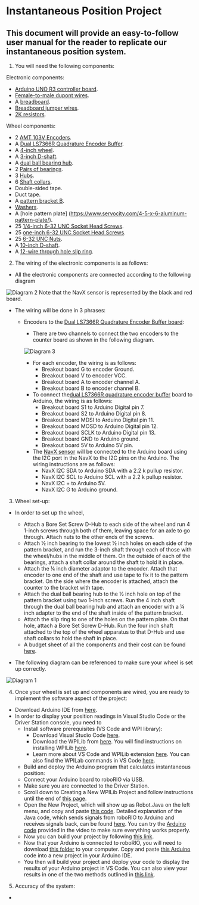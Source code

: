# Instantaneous Position Project
## This document will provide an easy-to-follow user manual for the reader to replicate our instantaneous position system. 
1) You will need the following components:

Electronic components:
  - [Arduino UNO R3 controller board](https://www.amazon.com/Arduino-A000066-ARDUINO-UNO-R3/dp/B008GRTSV6/ref=asc_df_B008GRTSV6/?tag=hyprod-20&linkCode=df0&hvadid=309751315916&hvpos=&hvnetw=g&hvrand=16596161655038666986&hvpone=&hvptwo=&hvqmt=&hvdev=c&hvdvcmdl=&hvlocint=&hvlocphy=9019556&hvtargid=pla-457497319401&psc=1&tag=&ref=&adgrpid=67183599252&hvpone=&hvptwo=&hvadid=309751315916&hvpos=&hvnetw=g&hvrand=16596161655038666986&hvqmt=&hvdev=c&hvdvcmdl=&hvlocint=&hvlocphy=9019556&hvtargid=pla-457497319401). 
  - [Female-to-male dupont wires](https://www.amazon.com/female-jumper-Dupont-Arduino-Breadboard/dp/B01FDD3LJA). 
  - A [breadboard](https://www.amazon.com/DEYUE-breadboard-Set-Prototype-Board/dp/B07LFD4LT6/ref=sr_1_1?dchild=1&keywords=breadboard&qid=1611798540&s=electronics&sr=1-1).
  - [Breadboard jumper wires](https://www.amazon.com/EDGELEC-Breadboard-Optional-Assorted-Multicolored/dp/B07GD2BWPY/ref=sr_1_3?crid=295FBR6HWRJ6Z&dchild=1&keywords=breadboard+jumper+wires&qid=1611798578&s=electronics&sprefix=breadboard+jump%2Celectronics%2C191&sr=1-3). 
  - [2K resistors](https://www.amazon.com/EDGELEC-Resistor-Tolerance-Multiple-Resistance/dp/B07QJB31M4/ref=sr_1_3?crid=11MPBKEPVKXA4&dchild=1&keywords=2k+resistor&qid=1611798604&sprefix=2k+resistance%2Celectronics%2C179&sr=8-3). 

Wheel components:
  - 2 [AMT 103V Encoders](https://www.mouser.com/ProductDetail/CUI-Devices/AMT103-V?qs=%2Fha2pyFadugimG5fIsqch5ZfA8H%2FZ5abFSUgMn5%252BIVw%3D&gclid=CjwKCAiAu8SABhAxEiwAsodSZMTk4yNiF3Q1-kwQHPKwzAf8UvomMOSElIQCnKRo9gF3vlXJTWBh5RoCKS4QAvD_BwE).
  - A [Dual LS7366R Quadrature Encoder Buffer](https://www.servocity.com/4-heavy-duty-wheel/).
  - A [4-inch wheel](https://www.servocity.com/4-heavy-duty-wheel/).
  - A [3-inch D-shaft](https://www.servocity.com/0-250-1-4-x-3-00-stainless-steel-d-shafting/).
  - A [dual ball bearing hub](https://www.servocity.com/dual-ball-bearing-hubs/).
  - 2 [Pairs of bearings](https://www.servocity.com/dual-ball-bearing-hubs/).
  - 3 [Hubs](https://www.servocity.com/0-250-bore-set-screw-d-hub-tapped-0-770-pattern/).
  - 6 [Shaft collars](https://www.servocity.com/0-250-bore-steel-set-screw-collar-2-pack/).
  - Double-sided tape.
  - Duct tape.
  - A [pattern bracket B](https://www.servocity.com/pattern-bracket-b/).
  - [Washers](https://www.servocity.com/6-undersized-washers-25-pack/).
  - A [hole pattern plate] (https://www.servocity.com/4-5-x-6-aluminum-pattern-plate/).
  - 25 [1/4-inch 6-32 UNC Socket Head Screws](https://www.servocity.com/6-32-socket-head-screws/).
  - 25 [one-inch 6-32 UNC Socket Head Screws](https://www.servocity.com/6-32-socket-head-screws/).
  - 25 [6-32 UNC Nuts](https://www.servocity.com/6-32-nylock-nuts-pack-25-pack/).
  - A [10-inch D-shaft](https://www.servocity.com/0-250-1-4-x-10-00-stainless-steel-d-shafting/).
  - A [12-wire through hole slip ring](https://www.amazon.com/Taidacent-Electrical-Collector-Conductive-Connector/dp/B07XHQLJ2H/ref=sr_1_2?dchild=1&keywords=CNBTR%2B12%2BWires%2B12.7MM%2BHole%2BDia%2BCurrent%2BConductors%2BCircuits%2BThrough%2BHole%2BSlip%2BRing%2B380V%2BAC%2FDC%2B10A%2BPower%2BCollector%2BRing%2B54mm&qid=1611349663&s=hi&sr=1-2&th=1).
  

2) The wiring of the electronic components is as follows:
  - All the electronic components are connected according to the following diagram 
  
  ![Diagram 2](https://i.imgur.com/E0KE8Bl.png)
  Note that the NavX sensor is represented by the black and red board.
  
  - The wiring will be done in 3 phrases:
    - Encoders to the [Dual LS7366R Quadrature Encoder Buffer board](https://www.superdroidrobots.com/shop/item.aspx/dual-ls7366r-quadrature-encoder-buffer/1523/):
      - There are two channels to connect the two encoders to the counter board  as shown in the following diagram.
      
      ![Diagram 3](https://i.imgur.com/bVWCu50.png)
      - For each encoder, the wiring is as follows:
        - Breakout board G to encoder Ground.
        - Breakout board V to encoder VCC.
        - Breakout board A to encoder channel A.
        - Breakout board B to encoder channel B.
      - To connect the[dual LS7366R quadrature encoder buffer](https://www.superdroidrobots.com/shop/item.aspx/dual-ls7366r-quadrature-encoder-buffer/1523/) board to Arduino, the wiring is as follows:
        - Breakout board S1 to Arduino Digital pin 7.
        - Breakout board S2 to Arduino Digital pin 8.
        - Breakout board MDSI to Arduino Digital pin 11.
        - Breakout board MOSD to Arduino Digital pin 12.
        - Breakout board SCLK to Arduino Digital pin 13.
        - Breakout board GND to Arduino ground.
        - Breakout board 5V to Arduino 5V pin.
      - The [NavX sensor](https://pdocs.kauailabs.com/navx-mxp/) will be connected to the Arduino board using the I2C port in the NavX to the I2C pins on the Arduino. The wiring instructions are as follows:
        - NavX I2C SDA to Arduino SDA with a 2.2 k pullup resistor.
        - NavX I2C SCL to Arduino SCL with a 2.2 k pullup resistor.
        - NavX I2C + to Arduino 5V.
        - NavX I2C G to Arduino ground.
      
      
 
3) Wheel set-up: 
  - In order to set up the wheel, 
    - Attach a Bore Set Screw D-Hub to each side of the wheel and run 4 1-inch screws through both of them, leaving space for an axle to go through. Attach nuts to the other ends of the screws.
    - Attach ½ inch bearing to the lowest ½ inch holes on each side of the pattern bracket, and run the 3-inch shaft through each of those with the wheel/hubs in the middle of them. On the outside of each of the bearings, attach a shaft collar around the shaft to hold it in place.
    - Attach the ¼ inch diameter adaptor to the encoder. Attach that encoder to one end of the shaft and use tape to fix it to the pattern bracket. On the side where the encoder is attached, attach the counter to the bracket with tape.
    - Attach the dual ball bearing hub to the ½ inch hole on top of the pattern bracket using two 1-inch screws. Run the 4 inch shaft through the dual ball bearing hub and attach an encoder with a ¼ inch adapter to the end of the shaft inside of the pattern bracket.
    - Attach the slip ring to one of the holes on the pattern plate. On that hole, attach a Bore Set Screw D-Hub. Run the four inch shaft attached to the top of the wheel apparatus to that D-Hub and use shaft collars to hold the shaft in place.
    - A budget sheet of all the components and their cost can be found [here](https://docs.google.com/spreadsheets/d/1regwJqUuxn_IKwp0wBsyjQyA4pPa4EQ17EqyYSeluSA/edit#gid=0).
   
   
  - The following diagram can be referenced to make sure your wheel is set up correctly. 
  
  ![Diagram 1](https://i.imgur.com/9mRG25O.png)
  

4) Once your wheel is set up and components are wired, you are ready to implement the software aspect of the project:
  - Download Arduino IDE from [here](https://www.arduino.cc/en/software).
  - In order to display your position readings in Visual Studio Code or the Driver Station console, you need to
    - Install software prerequisites (VS Code and WPI library):
      - Download Visual Studio Code [here](https://code.visualstudio.com/download).
      - Download the WPILib from [here](https://github.com/wpilibsuite/allwpilib/releases/tag/v2021.2.1). You will find instructions on installing WPILib [here](https://docs.wpilib.org/en/stable/docs/zero-to-robot/step-2/wpilib-setup.html).
      - Learn more about VS Code and WPILib extension [here](https://docs.wpilib.org/en/stable/docs/software/vscode-overview/vscode-basics.html). You can also find the WPILab commands in VS Code [here](https://docs.wpilib.org/en/stable/docs/software/vscode-overview/wpilib-commands-vscode.html). 
     - Build and deploy the Arduino program that calculates instantaneous position:
      - Connect your Arduino board to roboRIO via USB.
      - Make sure you are connected to the Driver Station.
      - Scroll down to Creating a New WPILib Project and follow instructions until the end of [this page](https://docs.wpilib.org/en/stable/docs/software/vscode-overview/creating-robot-program.html). 
      - Open the New Project, which will show up as Robot.Java on the left menu, and copy and paste [this code](https://github.com/brad95411/RoboRIOSerialToArduino/blob/master/src/main/java/frc/robot/Robot.java). Detailed explanation of the Java code, which sends signals from roboRIO to Arduino and receives signals back, can be found [here](https://www.youtube.com/watch?v=RMHCSwLIyqg&ab_channel=BradBickford). You can try the [Arduino code](https://github.com/brad95411/ArduinoSerialToRoboRIO/blob/master/RoboRIOSerialResponse.ino) provided in the video to make sure everything works properly. 
      - Now you can build your project by following [this link](https://docs.wpilib.org/en/stable/docs/software/vscode-overview/deploying-robot-code.html).
     - Now that your Arduino is connected to roboRIO, you will need to download [this folder](https://github.com/kavyadevgun/frc-localization/tree/gh-pages/Instantaneous%20Position%20Project) to your computer. Copy and paste [this Arduino](https://github.com/kavyadevgun/frc-localization/blob/gh-pages/Instantaneous%20Position%20Project/Arduino%20code%20for%20position.ino) code into a new project in your Arduino IDE. 
     - You then will build your project and deploy your code to display the results of your Arduino project in VS Code. You can also view your results in one of the two methods outlined in [this link](https://docs.wpilib.org/en/stable/docs/software/vscode-overview/viewing-console-output.html). 


5) Accuracy of the system:
  - 
     

